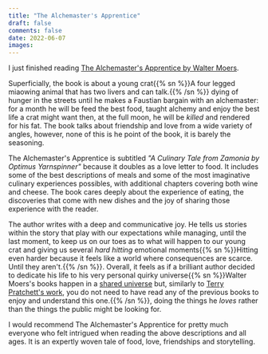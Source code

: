 ```yaml
---
title: "The Alchemaster's Apprentice"
draft: false
comments: false
date: 2022-06-07
images:
---
```


I just finished reading [The Alchemaster's Apprentice by Walter Moers](https://www.goodreads.com/book/show/6479198-the-alchemaster-s-apprentice).

Superficially, the book is about a young crat{{% sn %}}A four legged miaowing animal that has two livers and can talk.{{% /sn %}} dying of hunger in the streets until he makes a Faustian bargain with an alchemaster: for a month he will be feed the best food, taught alchemy and enjoy the best life a crat might want then, at the full moon, he will be *killed* and rendered for his fat.
The book talks about friendship and love from a wide variety of angles, however, none of this is he point of the book, it is barely the seasoning.

The Alchemaster's Apprentice is subtitled *"A Culinary Tale from Zamonia by Optimus Yarnspinner"* because it doubles as a love letter to food.
It includes some of the best descriptions of meals and some of the most imaginative culinary experiences possibles, with additional chapters covering both wine and cheese.
The book cares deeply about the experience of eating, the discoveries that come with new dishes and the joy of sharing those experience with the reader.

The author writes with a deep and communicative joy.
He tells us stories within the story that play with our expectations while managing, until the last moment, to keep us on our toes as to what will happen to our young crat and giving us several *hard hitting* emotional moments{{% sn %}}Hitting even harder because it feels like a world where consequences are scarce. Until they aren't.{{% /sn %}}.
Overall, it feels as if a brilliant author decided to dedicate his life to his very personal quirky universe{{% sn %}}Walter Moers's books happen in a [shared universe](https://www.goodreads.com/series/70616-zamonien) but, similarly to [Terry Pratchett's work](https://www.goodreads.com/series/40650-discworld), you do not need to have read any of the previous books to enjoy and understand this one.{{% /sn %}}, doing the things he *loves* rather than the things the public might be looking for.

I would recommend The Alchemaster's Apprentice for pretty much everyone who felt intrigued when reading the above descriptions and all ages.
It is an expertly woven tale of food, love, friendships and storytelling.
